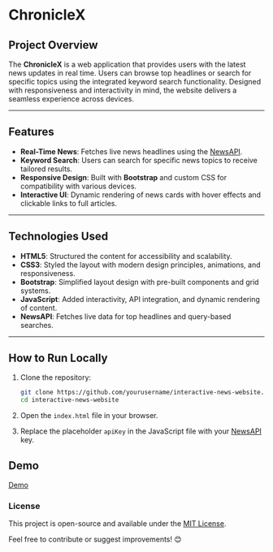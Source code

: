 # ChronicleX  

## **Project Overview**  
The **ChronicleX** is a web application that provides users with the latest news updates in real time. Users can browse top headlines or search for specific topics using the integrated keyword search functionality. Designed with responsiveness and interactivity in mind, the website delivers a seamless experience across devices.

---

## **Features**  
- **Real-Time News**: Fetches live news headlines using the [NewsAPI](https://newsapi.org/).  
- **Keyword Search**: Users can search for specific news topics to receive tailored results.  
- **Responsive Design**: Built with **Bootstrap** and custom CSS for compatibility with various devices.  
- **Interactive UI**: Dynamic rendering of news cards with hover effects and clickable links to full articles.  

---

## **Technologies Used**  
- **HTML5**: Structured the content for accessibility and scalability.  
- **CSS3**: Styled the layout with modern design principles, animations, and responsiveness.  
- **Bootstrap**: Simplified layout design with pre-built components and grid systems.  
- **JavaScript**: Added interactivity, API integration, and dynamic rendering of content.  
- **NewsAPI**: Fetches live data for top headlines and query-based searches.  

---

## **How to Run Locally**  

1. Clone the repository:  
   ```bash
   git clone https://github.com/yourusername/interactive-news-website.git
   cd interactive-news-website
   ```
2. Open the `index.html` file in your browser.

3. Replace the placeholder `apiKey` in the JavaScript file with your [NewsAPI](https://newsapi.org/) key.



## **Demo**  

[Demo](https://screenrec.com/share/wCpVLYIPkh)

### **License**  
This project is open-source and available under the [MIT License](https://opensource.org/licenses/MIT).  

Feel free to contribute or suggest improvements! 😊  
